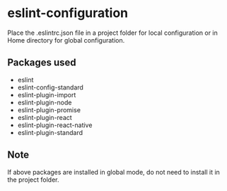 # eslint-configuration
Place the .eslintrc.json file in a project folder for local configuration or in Home directory for global configuration.

## Packages used
- eslint 
- eslint-config-standard 
- eslint-plugin-import 
- eslint-plugin-node 
- eslint-plugin-promise 
- eslint-plugin-react 
- eslint-plugin-react-native 
- eslint-plugin-standard

## Note
If above packages are installed in global mode, do not need to install it in
the project folder.
